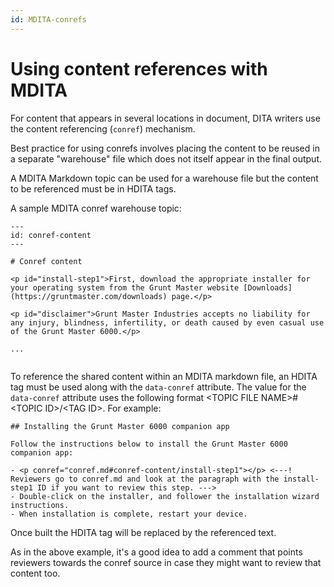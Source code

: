 ```yaml
---
id: MDITA-conrefs
---
```


# Using content references with MDITA

For content that appears in several locations in document, DITA writers use the content referencing (`conref`) mechanism.

Best practice for using conrefs involves placing the content to be reused in a separate "warehouse" file which does not itself appear in the final output.

A MDITA Markdown topic can be used for a warehouse file but the content to be referenced must be in HDITA tags.

A sample MDITA conref warehouse topic:
```
---
id: conref-content
---

# Conref content

<p id="install-step1">First, download the appropriate installer for your operating system from the Grunt Master website [Downloads](https://gruntmaster.com/downloads) page.</p>

<p id="disclaimer">Grunt Master Industries accepts no liability for any injury, blindness, infertility, or death caused by even casual use of the Grunt Master 6000.</p>

...
 
```
To reference the shared content within an MDITA markdown file, an HDITA tag must be used along with the `data-conref` attribute. The value for the `data-conref` attribute uses the following format \<TOPIC FILE NAME\>#\<TOPIC ID\>/\<TAG ID\>. For example:
```
## Installing the Grunt Master 6000 companion app

Follow the instructions below to install the Grunt Master 6000 companion app:

- <p conref="conref.md#conref-content/install-step1"></p> <---! Reviewers go to conref.md and look at the paragraph with the install-step1 ID if you want to review this step. --->
- Double-click on the installer, and follower the installation wizard instructions.
- When installation is complete, restart your device.
```
Once built the HDITA tag will be replaced by the referenced text.

As in the above example, it's a good idea to add a comment that points reviewers towards the conref source in case they might want to review that content too. 
